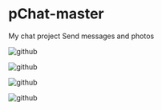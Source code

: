 # pChat-master
My chat project 
Send messages and photos 



![github](https://res.cloudinary.com/hdvwn6j1e/image/upload/v1577288809/ali/Screenshot_1577285501_xby56g.png)

![github](https://res.cloudinary.com/hdvwn6j1e/image/upload/v1577288809/ali/Screenshot_1577277847_o07yad.png)


![github](https://res.cloudinary.com/hdvwn6j1e/image/upload/v1577288668/ali/Screenshot_1577273686_khnzwl.png)


![github](https://res.cloudinary.com/hdvwn6j1e/image/upload/v1577288810/ali/Screenshot_1577285558_ogemqv.png)
